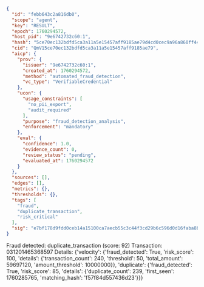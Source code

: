 ```json
{
  "id": "febb643c2a816db0",
  "scope": "agent",
  "key": "RESULT",
  "epoch": 1760294572,
  "host_pid": "9e6742732c60:1",
  "hash": "5ce70ec132bdfd5ca3a11a5e15457aff9185ae79d4cd0cec9a96a860ff4418c8",
  "cid": "QmV15ce70ec132bdfd5ca3a11a5e15457aff9185ae79",
  "aicp": {
    "prov": {
      "issuer": "9e6742732c60:1",
      "created_at": 1760294572,
      "method": "automated_fraud_detection",
      "vc_type": "VerifiableCredential"
    },
    "ucon": {
      "usage_constraints": [
        "no_pii_export",
        "audit_required"
      ],
      "purpose": "fraud_detection_analysis",
      "enforcement": "mandatory"
    },
    "eval": {
      "confidence": 1.0,
      "evidence_count": 0,
      "review_status": "pending",
      "evaluated_at": 1760294572
    }
  },
  "sources": [],
  "edges": [],
  "metrics": {},
  "thresholds": {},
  "tags": [
    "fraud",
    "duplicate_transaction",
    "risk_critical"
  ],
  "sig": "e7bf178d9fdd0ceb14a15100ca7aecb55c3c44f3cd29b6c596d0d16faba8bbbd"
}
```

Fraud detected: duplicate_transaction (score: 92)
Transaction: 031201465368597
Details: {'velocity': {'fraud_detected': True, 'risk_score': 100, 'details': {'transaction_count': 240, 'threshold': 50, 'total_amount': 59697120, 'amount_threshold': 10000000}}, 'duplicate': {'fraud_detected': True, 'risk_score': 85, 'details': {'duplicate_count': 239, 'first_seen': 1760285765, 'matching_hash': 'f57f84d557436d23'}}}